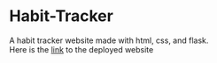 # Habit-Tracker
A habit tracker website made with html, css, and flask. \
Here is the [link](https://flask-habit-tracker-91g6.onrender.com/) to the deployed website
